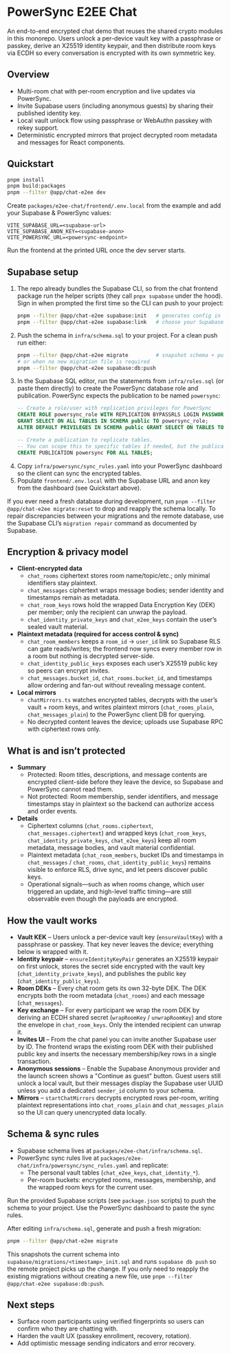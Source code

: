 # PowerSync E2EE Chat

An end-to-end encrypted chat demo that reuses the shared crypto modules in this monorepo. Users unlock a per-device vault key with a passphrase or passkey, derive an X25519 identity keypair, and then distribute room keys via ECDH so every conversation is encrypted with its own symmetric key.

## Overview

- Multi-room chat with per-room encryption and live updates via PowerSync.
- Invite Supabase users (including anonymous guests) by sharing their published identity key.
- Local vault unlock flow using passphrase or WebAuthn passkey with rekey support.
- Deterministic encrypted mirrors that project decrypted room metadata and messages for React components.

## Quickstart

```sh
pnpm install
pnpm build:packages
pnpm --filter @app/chat-e2ee dev
```

Create `packages/e2ee-chat/frontend/.env.local` from the example and add your Supabase & PowerSync values:

```
VITE_SUPABASE_URL=<supabase-url>
VITE_SUPABASE_ANON_KEY=<supabase-anon>
VITE_POWERSYNC_URL=<powersync-endpoint>
```

Run the frontend at the printed URL once the dev server starts.

## Supabase setup

1. The repo already bundles the Supabase CLI, so from the chat frontend package run the helper scripts (they call `pnpx supabase` under the hood). Sign in when prompted the first time so the CLI can push to your project:
   ```sh
   pnpm --filter @app/chat-e2ee supabase:init   # generates config in supabase
   pnpm --filter @app/chat-e2ee supabase:link   # choose your Supabase project reference
   ```
2. Push the schema in `infra/schema.sql` to your project. For a clean push run either:
   ```sh
   pnpm --filter @app/chat-e2ee migrate         # snapshot schema + push
   # or when no new migration file is required
   pnpm --filter @app/chat-e2ee supabase:db:push
   ```
3. In the Supabase SQL editor, run the statements from `infra/roles.sql` (or paste them directly) to create the PowerSync database role and publication. PowerSync expects the publication to be named `powersync`:
   ```sql
   -- Create a role/user with replication privileges for PowerSync
   CREATE ROLE powersync_role WITH REPLICATION BYPASSRLS LOGIN PASSWORD 'REPLACE_WITH_STRONG_PASSWORD';
   GRANT SELECT ON ALL TABLES IN SCHEMA public TO powersync_role;
   ALTER DEFAULT PRIVILEGES IN SCHEMA public GRANT SELECT ON TABLES TO powersync_role;

   -- Create a publication to replicate tables.
   -- You can scope this to specific tables if needed, but the publication name must stay "powersync".
   CREATE PUBLICATION powersync FOR ALL TABLES;
   ```
4. Copy `infra/powersync/sync_rules.yaml` into your PowerSync dashboard so the client can sync the encrypted tables.  
5. Populate `frontend/.env.local` with the Supabase URL and anon key from the dashboard (see Quickstart above).

If you ever need a fresh database during development, run `pnpm --filter @app/chat-e2ee migrate:reset` to drop and reapply the schema locally. To repair discrepancies between your migrations and the remote database, use the Supabase CLI’s `migration repair` command as documented by Supabase.

## Encryption & privacy model

- **Client-encrypted data**
  - `chat_rooms` ciphertext stores room name/topic/etc.; only minimal identifiers stay plaintext.
  - `chat_messages` ciphertext wraps message bodies; sender identity and timestamps remain as metadata.
  - `chat_room_keys` rows hold the wrapped Data Encryption Key (DEK) per member; only the recipient can unwrap the payload.
  - `chat_identity_private_keys` and `chat_e2ee_keys` contain the user’s sealed vault material.
- **Plaintext metadata (required for access control & sync)**
  - `chat_room_members` keeps a `room_id` → `user_id` link so Supabase RLS can gate reads/writes; the frontend now syncs every member row in a room but nothing is decrypted server-side.
  - `chat_identity_public_keys` exposes each user’s X25519 public key so peers can encrypt invites.
  - `chat_messages.bucket_id`, `chat_rooms.bucket_id`, and timestamps allow ordering and fan-out without revealing message content.
- **Local mirrors**
  - `chatMirrors.ts` watches encrypted tables, decrypts with the user’s vault + room keys, and writes plaintext mirrors (`chat_rooms_plain`, `chat_messages_plain`) to the PowerSync client DB for querying.
  - No decrypted content leaves the device; uploads use Supabase RPC with ciphertext rows only.

## What is and isn’t protected

- **Summary**
  - Protected: Room titles, descriptions, and message contents are encrypted client-side before they leave the device, so Supabase and PowerSync cannot read them.
  - Not protected: Room membership, sender identifiers, and message timestamps stay in plaintext so the backend can authorize access and order events.
- **Details**
  - Ciphertext columns (`chat_rooms.ciphertext`, `chat_messages.ciphertext`) and wrapped keys (`chat_room_keys`, `chat_identity_private_keys`, `chat_e2ee_keys`) keep all room metadata, message bodies, and vault material confidential.
  - Plaintext metadata (`chat_room_members`, bucket IDs and timestamps in `chat_messages` / `chat_rooms`, `chat_identity_public_keys`) remains visible to enforce RLS, drive sync, and let peers discover public keys.
  - Operational signals—such as when rooms change, which user triggered an update, and high-level traffic timing—are still observable even though the payloads are encrypted.

## How the vault works

- **Vault KEK** – Users unlock a per-device vault key (`ensureVaultKey`) with a passphrase or passkey. That key never leaves the device; everything below is wrapped with it.
- **Identity keypair** – `ensureIdentityKeyPair` generates an X25519 keypair on first unlock, stores the secret side encrypted with the vault key (`chat_identity_private_keys`), and publishes the public key (`chat_identity_public_keys`).
- **Room DEKs** – Every chat room gets its own 32-byte DEK. The DEK encrypts both the room metadata (`chat_rooms`) and each message (`chat_messages`).
- **Key exchange** – For every participant we wrap the room DEK by deriving an ECDH shared secret (`wrapRoomKey` / `unwrapRoomKey`) and store the envelope in `chat_room_keys`. Only the intended recipient can unwrap it.
- **Invites UI** – From the chat panel you can invite another Supabase user by ID. The frontend wraps the existing room DEK with their published public key and inserts the necessary membership/key rows in a single transaction.
- **Anonymous sessions** – Enable the Supabase Anonymous provider and the launch screen shows a "Continue as guest" button. Guest users still unlock a local vault, but their messages display the Supabase user UUID unless you add a dedicated `sender_id` column to your schema.
- **Mirrors** – `startChatMirrors` decrypts encrypted rows per-room, writing plaintext representations into `chat_rooms_plain` and `chat_messages_plain` so the UI can query unencrypted data locally.

## Schema & sync rules

- Supabase schema lives at `packages/e2ee-chat/infra/schema.sql`.
- PowerSync sync rules live at `packages/e2ee-chat/infra/powersync/sync_rules.yaml` and replicate:
  - The personal vault tables (`chat_e2ee_keys`, `chat_identity_*`).
  - Per-room buckets: encrypted rooms, messages, membership, and the wrapped room keys for the current user.

Run the provided Supabase scripts (see `package.json` scripts) to push the schema to your project. Use the PowerSync dashboard to paste the sync rules.

After editing `infra/schema.sql`, generate and push a fresh migration:

```sh
pnpm --filter @app/chat-e2ee migrate
```

This snapshots the current schema into `supabase/migrations/<timestamp>_init.sql` and runs `supabase db push` so the remote project picks up the change. If you only need to reapply the existing migrations without creating a new file, use `pnpm --filter @app/chat-e2ee supabase:db:push`.

## Next steps

- Surface room participants using verified fingerprints so users can confirm who they are chatting with.
- Harden the vault UX (passkey enrollment, recovery, rotation).
- Add optimistic message sending indicators and error recovery.
